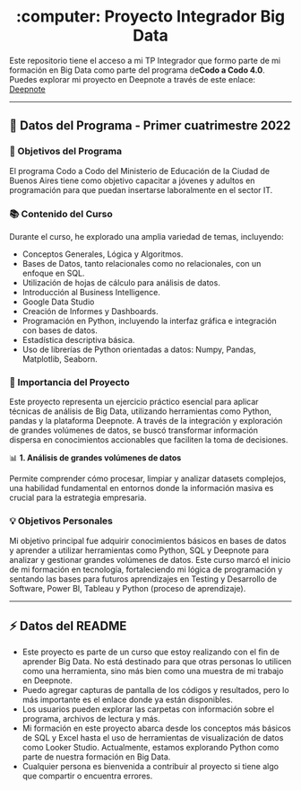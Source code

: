 
<h1 align="center">:computer: Proyecto Integrador Big Data</h1>

Este repositorio tiene el acceso a mi TP Integrador que formo parte de mi formación en Big Data como parte del programa de**Codo a Codo 4.0**. 
Puedes explorar mi proyecto en Deepnote a través de este enlace: [Deepnote](https://deepnote.com/app/nancy-vargas-c001/6-TP-Final-Integrador-NancyVargas-9d04af23-3997-42ee-ac8f-bdd24141808e?utm_content=9d04af23-3997-42ee-ac8f-bdd24141808e)

---
  

## :school: Datos del Programa - Primer cuatrimestre 2022

### :dart: Objetivos del Programa

El programa Codo a Codo del Ministerio de Educación de la Ciudad de Buenos Aires tiene como objetivo capacitar a jóvenes y adultos en programación para que puedan insertarse laboralmente en el sector IT.

### :books: Contenido del Curso

Durante el curso, he explorado una amplia variedad de temas, incluyendo:

- Conceptos Generales, Lógica y Algoritmos.
- Bases de Datos, tanto relacionales como no relacionales, con un enfoque en SQL.
- Utilización de hojas de cálculo para análisis de datos.
- Introducción al Business Intelligence.
- Google Data Studio
- Creación de Informes y Dashboards.
- Programación en Python, incluyendo la interfaz gráfica e integración con bases de datos.
- Estadística descriptiva básica.
- Uso de librerías de Python orientadas a datos: Numpy, Pandas, Matplotlib, Seaborn.

### :star2: Importancia del Proyecto

Este proyecto representa un ejercicio práctico esencial para aplicar técnicas de análisis de Big Data, utilizando herramientas como Python, pandas y la plataforma Deepnote. A través de la integración y exploración de grandes volúmenes de datos, se buscó transformar información dispersa en conocimientos accionables que faciliten la toma de decisiones.

📊 **1. Análisis de grandes volúmenes de datos**

Permite comprender cómo procesar, limpiar y analizar datasets complejos, una habilidad fundamental en entornos donde la información masiva es crucial para la estrategia empresaria.



### :bulb: Objetivos Personales

Mi objetivo principal fue adquirir conocimientos básicos en bases de datos y aprender a utilizar herramientas como Python, SQL y Deepnote para analizar y gestionar grandes volúmenes de datos. Este curso marcó el inicio de mi formación en tecnología, fortaleciendo mi lógica de programación y sentando las bases para futuros aprendizajes en Testing y Desarrollo de Software, Power BI, Tableau y Python (proceso de aprendizaje).

***

## ⚡ Datos del README

- Este proyecto es parte de un curso que estoy realizando con el fin de aprender Big Data. No está destinado para que otras personas lo utilicen como una herramienta, sino más bien como una muestra de mi trabajo en Deepnote.
- Puedo agregar capturas de pantalla de los códigos y resultados, pero lo más importante es el enlace donde ya están disponibles.
- Los usuarios pueden explorar las carpetas con información sobre el programa, archivos de lectura y más.
- Mi formación en este proyecto abarca desde los conceptos más básicos de SQL y Excel hasta el uso de herramientas de visualización de datos como Looker Studio. Actualmente, estamos explorando Python como parte de nuestra formación en Big Data.
- Cualquier persona es bienvenida a contribuir al proyecto si tiene algo que compartir o encuentra errores.
